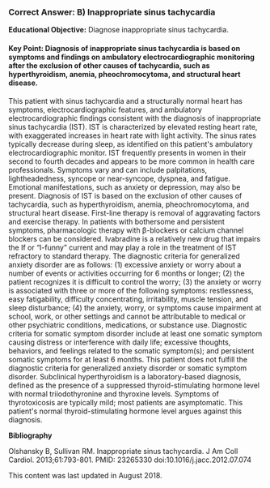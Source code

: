 
### Correct Answer: B) Inappropriate sinus tachycardia 

**Educational Objective:** Diagnose inappropriate sinus tachycardia.

#### **Key Point:** Diagnosis of inappropriate sinus tachycardia is based on symptoms and findings on ambulatory electrocardiographic monitoring after the exclusion of other causes of tachycardia, such as hyperthyroidism, anemia, pheochromocytoma, and structural heart disease.

This patient with sinus tachycardia and a structurally normal heart has symptoms, electrocardiographic features, and ambulatory electrocardiographic findings consistent with the diagnosis of inappropriate sinus tachycardia (IST). IST is characterized by elevated resting heart rate, with exaggerated increases in heart rate with light activity. The sinus rates typically decrease during sleep, as identified on this patient's ambulatory electrocardiographic monitor. IST frequently presents in women in their second to fourth decades and appears to be more common in health care professionals. Symptoms vary and can include palpitations, lightheadedness, syncope or near-syncope, dyspnea, and fatigue. Emotional manifestations, such as anxiety or depression, may also be present. Diagnosis of IST is based on the exclusion of other causes of tachycardia, such as hyperthyroidism, anemia, pheochromocytoma, and structural heart disease. First-line therapy is removal of aggravating factors and exercise therapy. In patients with bothersome and persistent symptoms, pharmacologic therapy with β-blockers or calcium channel blockers can be considered. Ivabradine is a relatively new drug that impairs the If or “I-funny” current and may play a role in the treatment of IST refractory to standard therapy.
The diagnostic criteria for generalized anxiety disorder are as follows: (1) excessive anxiety or worry about a number of events or activities occurring for 6 months or longer; (2) the patient recognizes it is difficult to control the worry; (3) the anxiety or worry is associated with three or more of the following symptoms: restlessness, easy fatigability, difficulty concentrating, irritability, muscle tension, and sleep disturbance; (4) the anxiety, worry, or symptoms cause impairment at school, work, or other settings and cannot be attributable to medical or other psychiatric conditions, medications, or substance use. Diagnostic criteria for somatic symptom disorder include at least one somatic symptom causing distress or interference with daily life; excessive thoughts, behaviors, and feelings related to the somatic symptom(s); and persistent somatic symptoms for at least 6 months. This patient does not fulfill the diagnostic criteria for generalized anxiety disorder or somatic symptom disorder.
Subclinical hyperthyroidism is a laboratory-based diagnosis, defined as the presence of a suppressed thyroid-stimulating hormone level with normal triiodothyronine and thyroxine levels. Symptoms of thyrotoxicosis are typically mild; most patients are asymptomatic. This patient's normal thyroid-stimulating hormone level argues against this diagnosis.

**Bibliography**

Olshansky B, Sullivan RM. Inappropriate sinus tachycardia. J Am Coll Cardiol. 2013;61:793-801. PMID: 23265330 doi:10.1016/j.jacc.2012.07.074

This content was last updated in August 2018.
